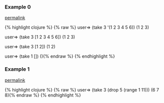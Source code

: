 ### Example 0
[permalink](#example-0)

{% highlight clojure %}
{% raw %}
user=> (take 3 '(1 2 3 4 5 6))
(1 2 3)

user=> (take 3 [1 2 3 4 5 6])
(1 2 3)

user=> (take 3 [1 2])
(1 2)

user=> (take 1 [])
(){% endraw %}
{% endhighlight %}


### Example 1
[permalink](#example-1)

{% highlight clojure %}
{% raw %}
user=> (take 3 (drop 5 (range 1 11)))
(6 7 8){% endraw %}
{% endhighlight %}


